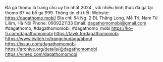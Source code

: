 Đá gà thomo là trang chủ uy tín nhất 2024 , với nhiều hình thức đá gà tại thomo 67 và bồ gà 999.
Thông tin chi tiết:
Website: https://dagathomo.mobi/
Địa chỉ: 54 Ng. 2 ĐL Thăng Long, Mễ Trì, Nam Từ Liêm, Hà Nội
Phone: 0909221133
Email: dagathomomobi@gmail.com
#dagathomo, #dagathomomobi, #dagathomo_mobi
https://ko-fi.com/dagathomomobi
https://tawk.to/dagathomomobi
https://www.twitch.tv/trangchudaga/about
https://issuu.com/dagathomomobi
https://archive.org/details/@dagathomomobi
https://vimeo.com/dagathomomobi
